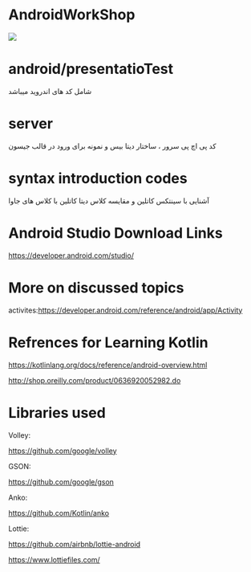 # AndroidWorkShop
![](https://developer.android.com/static/images/kotlin/hero.svg)



# android/presentatioTest
شامل کد های اندروید میباشد 

# server
کد پی اچ پی سرور ، ساختار دیتا بیس و نمونه برای ورود در قالب جیسون

# syntax introduction codes
آشنایی با سینتکس کاتلین و مقایسه کلاس دیتا کاتلین با کلاس های جاوا


# Android Studio Download Links

https://developer.android.com/studio/

# More on discussed topics
activites:https://developer.android.com/reference/android/app/Activity

# Refrences for Learning Kotlin
https://kotlinlang.org/docs/reference/android-overview.html

http://shop.oreilly.com/product/0636920052982.do

# Libraries used
Volley:

https://github.com/google/volley

GSON:

https://github.com/google/gson

Anko:

https://github.com/Kotlin/anko

Lottie:

https://github.com/airbnb/lottie-android

https://www.lottiefiles.com/
